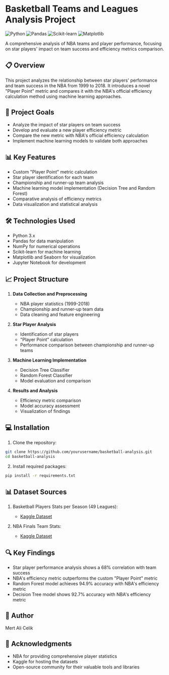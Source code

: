 # Basketball Teams and Leagues Analysis Project

![Python](https://img.shields.io/badge/Python-3.x-blue)
![Pandas](https://img.shields.io/badge/Pandas-1.x-blue)
![Scikit-learn](https://img.shields.io/badge/Scikit--learn-0.24.x-orange)
![Matplotlib](https://img.shields.io/badge/Matplotlib-3.x-green)

A comprehensive analysis of NBA teams and player performance, focusing on star players' impact on team success and efficiency metrics comparison.

## 📋 Overview

This project analyzes the relationship between star players' performance and team success in the NBA from 1999 to 2018. It introduces a novel "Player Point" metric and compares it with the NBA's official efficiency calculation method using machine learning approaches.

## 🎯 Project Goals

- Analyze the impact of star players on team success
- Develop and evaluate a new player efficiency metric
- Compare the new metric with NBA's official efficiency calculation
- Implement machine learning models to validate both approaches

## 📊 Key Features

- Custom "Player Point" metric calculation
- Star player identification for each team
- Championship and runner-up team analysis
- Machine learning model implementation (Decision Tree and Random Forest)
- Comparative analysis of efficiency metrics
- Data visualization and statistical analysis

## 🛠️ Technologies Used

- Python 3.x
- Pandas for data manipulation
- NumPy for numerical operations
- Scikit-learn for machine learning
- Matplotlib and Seaborn for visualization
- Jupyter Notebook for development

## 📈 Project Structure

1. **Data Collection and Preprocessing**
   - NBA player statistics (1999-2018)
   - Championship and runner-up team data
   - Data cleaning and feature engineering

2. **Star Player Analysis**
   - Identification of star players
   - "Player Point" calculation
   - Performance comparison between championship and runner-up teams

3. **Machine Learning Implementation**
   - Decision Tree Classifier
   - Random Forest Classifier
   - Model evaluation and comparison

4. **Results and Analysis**
   - Efficiency metric comparison
   - Model accuracy assessment
   - Visualization of findings

## 💻 Installation

1. Clone the repository:
```bash
git clone https://github.com/yourusername/basketball-analysis.git
cd basketball-analysis
```

2. Install required packages:
```bash
pip install -r requirements.txt
```

## 📊 Dataset Sources

1. Basketball Players Stats per Season (49 Leagues):
   - [Kaggle Dataset](https://www.kaggle.com/jacobbaruch/basketball-players-stats-per-season-49-leagues)

2. NBA Finals Team Stats:
   - [Kaggle Dataset](https://www.kaggle.com/daverosenman/nba-finals-team-stats)

## 🔍 Key Findings

- Star player performance analysis shows a 68% correlation with team success
- NBA's efficiency metric outperforms the custom "Player Point" metric
- Random Forest model achieves 94.9% accuracy with NBA's efficiency metric
- Decision Tree model shows 92.7% accuracy with NBA's efficiency metric

## 👤 Author

Mert Ali Celik


## 🙏 Acknowledgments

- NBA for providing comprehensive player statistics
- Kaggle for hosting the datasets
- Open-source community for their valuable tools and libraries
